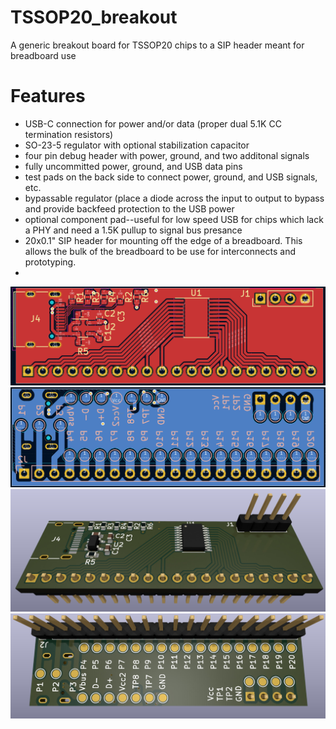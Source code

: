# TSSOP20_breakout
A generic breakout board for TSSOP20 chips to a SIP header meant for breadboard use

# Features
- USB-C connection for power and/or data (proper dual 5.1K CC termination resistors)
- SO-23-5 regulator with optional stabilization capacitor
- four pin debug header with power, ground, and two additonal signals
- fully uncommitted power, ground, and USB data pins
- test pads on the back side to connect power, ground, and USB signals, etc.
- bypassable regulator (place a diode across the input to output to bypass and provide backfeed protection to the USB power
- optional component pad--useful for low speed USB for chips which lack a PHY and need a 1.5K pullup to signal bus presance
- 20x0.1" SIP header for mounting off the edge of a breadboard.  This allows the bulk of the breadboard to be use for interconnects and prototyping.
- 
<img src="./images/TSSOP20_V2_front.png" alt="TSSOP20_V2_front" width="550">
<img src="./images/TSSOP20_V2_back.png" alt="TSSOP20_V2_back" width="550">
<img src="./images/TSSOP20_V2_front_render.jpg" alt="TSSOP20_V2_front_render" width="550">
<img src="./images/TSSOP20_V2_back_render.jpg" alt="TSSOP20_V2_back_render" width="550">
